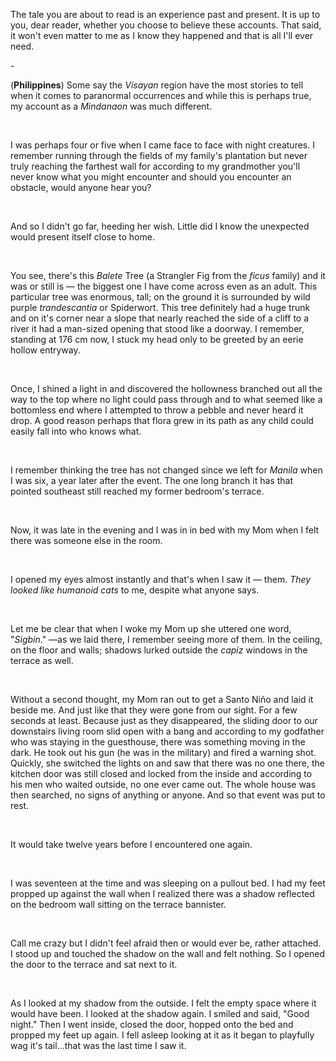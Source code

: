The tale you are about to read is an experience past and present. It is up to you, dear reader, whether you choose to believe these accounts. That said, it won't even matter to me as I know they happened and that is all I'll ever need.

\-

(**Philippines**) Some say the *Visayan* region have the most stories to tell when it comes to paranormal occurrences and while this is perhaps true, my account as a *Mindanaon* was much different.

&#x200B;

I was perhaps four or five when I came face to face with night creatures. I remember running through the fields of my family's plantation but never truly reaching the farthest wall for according to my grandmother you'll never know what you might encounter and should you encounter an obstacle, would anyone hear you?

&#x200B;

And so I didn't go far, heeding her wish. Little did I know the unexpected would present itself close to home.

&#x200B;

You see, there's this *Balete* Tree (a Strangler Fig from the *ficus* family) and it was or still is — the biggest one I have come across even as an adult. This particular tree was enormous, tall; on the ground it is surrounded by wild purple *trandescantia* or Spiderwort. This tree definitely had a huge trunk and on it's corner near a slope that nearly reached the side of a cliff to a river it had a man-sized opening that stood like a doorway. I remember, standing at 176 cm now, I stuck my head only to be greeted by an eerie hollow entryway.

&#x200B;

Once, I shined a light in and discovered the hollowness branched out all the way to the top where no light could pass through and to what seemed like a bottomless end where I attempted to throw a pebble and never heard it drop. A good reason perhaps that flora grew in its path as any child could easily fall into who knows what.

&#x200B;

I remember thinking the tree has not changed since we left for *Manila* when I was six, a year later after the event. The one long branch it has that pointed southeast still reached my former bedroom's terrace.

&#x200B;

Now, it was late in the evening and I was in  in bed with my Mom when I felt there was someone else in the room.

&#x200B;

I opened my eyes almost instantly and that's when I saw it — them. *They looked like humanoid cats* to me, despite what anyone says.

&#x200B;

Let me be clear that when I woke my Mom up she uttered one word, "*Sigbin*." —as we laid there, I remember seeing more of them. In the ceiling, on the floor and walls; shadows lurked outside the *capiz* windows in the terrace as well.

&#x200B;

Without a second thought, my Mom ran out to get a Santo Niño and laid it beside me. And just like that they were gone from our sight. For a few seconds at least. Because just as they disappeared, the sliding door to our downstairs living room slid open with a bang and according to my godfather who was staying in the guesthouse, there was something moving in the dark. He took out his gun (he was in the military) and fired a warning shot. Quickly, she switched the lights on and saw that there was no one there, the kitchen door was still closed and locked from the inside and according to his men who waited outside, no one ever came out. The whole house was then searched, no signs of anything or anyone. And so that event was put to rest.

&#x200B;

It would take twelve years before I encountered one again.

&#x200B;

I was seventeen at the time and was sleeping on a pullout bed. I had my feet propped up against the wall when I realized there was a shadow reflected on the bedroom wall sitting on the terrace bannister.

&#x200B;

Call me crazy but I didn't feel afraid then or would ever be, rather attached. I stood up and touched the shadow on the wall and felt nothing. So I opened the door to the terrace and sat next to it.

&#x200B;

As I looked at my shadow from the outside. I felt the empty space where it would have been. I looked at the shadow again. I smiled and said, "Good night." Then I went inside, closed the door, hopped onto the bed and propped my feet up again. I fell asleep looking at it as it began to playfully wag it's tail...that was the last time I saw it.